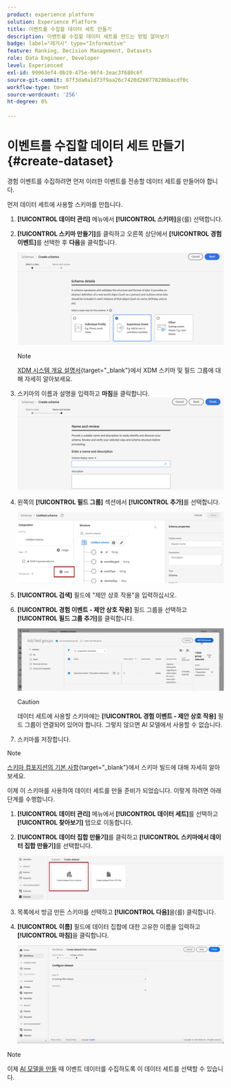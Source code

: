 ```yaml
---
product: experience platform
solution: Experience Platform
title: 이벤트를 수집할 데이터 세트 만들기
description: 이벤트를 수집할 데이터 세트를 만드는 방법 알아보기
badge: label="레거시" type="Informative"
feature: Ranking, Decision Management, Datasets
role: Data Engineer, Developer
level: Experienced
exl-id: 99963ef4-0b19-475e-96f4-2eac3f680c6f
source-git-commit: 87f3da0a1d73f9aa26c7420d260778286bacdf0c
workflow-type: tm+mt
source-wordcount: '256'
ht-degree: 8%

---
```


# 이벤트를 수집할 데이터 세트 만들기 {#create-dataset}

경험 이벤트를 수집하려면 먼저 이러한 이벤트를 전송할 데이터 세트를 만들어야 합니다.

먼저 데이터 세트에 사용할 스키마를 만듭니다.

1. **[!UICONTROL 데이터 관리]** 메뉴에서 **[!UICONTROL 스키마]**&#x200B;을(를) 선택합니다.

1. **[!UICONTROL 스키마 만들기]**&#x200B;를 클릭하고 오른쪽 상단에서 **[!UICONTROL 경험 이벤트]**&#x200B;를 선택한 후 **다음**&#x200B;을 클릭합니다.

   ![](../assets/ai-ranking-xdm-event.png)

   >[!NOTE]
   >
   >[XDM 시스템 개요 설명서](https://experienceleague.adobe.com/docs/experience-platform/xdm/home.html?lang=ko-KR){target="_blank"}에서 XDM 스키마 및 필드 그룹에 대해 자세히 알아보세요.

1. 스키마의 이름과 설명을 입력하고 **마침**을 클릭합니다.
   ![](../assets/ai-ranking-xdm-event-2.png)

1. 왼쪽의 **[!UICONTROL 필드 그룹]** 섹션에서 **[!UICONTROL 추가]**&#x200B;를 선택합니다.

   ![](../assets/ai-ranking-fields-groups.png)

1. **[!UICONTROL 검색]** 필드에 &quot;제안 상호 작용&quot;을 입력하십시오.

1. **[!UICONTROL 경험 이벤트 - 제안 상호 작용]** 필드 그룹을 선택하고 **[!UICONTROL 필드 그룹 추가]**&#x200B;를 클릭합니다.

   ![](../assets/ai-ranking-add-field-group.png)

   >[!CAUTION]
   >
   >데이터 세트에 사용할 스키마에는 **[!UICONTROL 경험 이벤트 - 제안 상호 작용]** 필드 그룹이 연결되어 있어야 합니다. 그렇지 않으면 AI 모델에서 사용할 수 없습니다.

1. 스키마를 저장합니다.

>[!NOTE]
>
>[스키마 컴포지션의 기본 사항](https://experienceleague.adobe.com/docs/experience-platform/xdm/schema/composition.html#understanding-schemas){target="_blank"}에서 스키마 빌드에 대해 자세히 알아보세요.

이제 이 스키마를 사용하여 데이터 세트를 만들 준비가 되었습니다. 이렇게 하려면 아래 단계를 수행합니다.

1. **[!UICONTROL 데이터 관리]** 메뉴에서 **[!UICONTROL 데이터 세트]**&#x200B;를 선택하고 **[!UICONTROL 찾아보기]** 탭으로 이동합니다.

1. **[!UICONTROL 데이터 집합 만들기]**&#x200B;를 클릭하고 **[!UICONTROL 스키마에서 데이터 집합 만들기]**&#x200B;를 선택합니다.

   ![](../assets/ai-ranking-create-dataset-from-schema.png)

1. 목록에서 방금 만든 스키마를 선택하고 **[!UICONTROL 다음]**&#x200B;을(를) 클릭합니다.

1. **[!UICONTROL 이름]** 필드에 데이터 집합에 대한 고유한 이름을 입력하고 **[!UICONTROL 마침]**&#x200B;을 클릭합니다.

   ![](../assets/ai-ranking-dataset-name.png)

>[!NOTE]
>
>이제 [AI 모델을 만들](../ranking/create-ranking-strategies.md) 때 이벤트 데이터를 수집하도록 이 데이터 세트를 선택할 수 있습니다.
